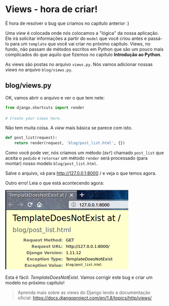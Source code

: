 # Views - hora de criar!

É hora de resolver o bug que criamos no capítulo anterior :)

Uma *view* é colocada onde nós colocamos a "lógica" da nossa aplicação. Ele irá solicitar informações a partir do `model` que você criou antes e passá-lo para um `template` que você vai criar no próximo capítulo. Views, no fundo, não passam de métodos escritos em Python que são um pouco mais complicados do que aquilo que fizemos no capítulo **Introdução ao Python**.

As views são postas no arquivo `views.py`. Nós vamos adicionar nossas *views* no arquivo `blog/views.py`.

## blog/views.py

OK, vamos abrir o arquivo e ver o que tem nele:

```python
from django.shortcuts import render

# Create your views here.
```

Não tem muita coisa. A *view* mais básica se parece com isto.

```python
def post_list(request):
    return render(request, 'blog/post_list.html', {})
```

Como você pode ver, nós criamos um método (`def`) chamado `post_list` que aceita o `pedido` e `retornar` um método `render` será processado (para montar) nosso modelo `blog/post_list.html`.

Salve o arquivo, vá para http://127.0.0.1:8000 / e veja o que temos agora.

Outro erro! Leia o que está acontecendo agora:

![Erro][1]

 [1]: images/error.png

Esta é fácil: *TemplateDoesNotExist*. Vamos corrigir este bug e criar um modelo no próximo capítulo!

> Aprenda mais sobre as views do Django lendo a documentação oficial: https://docs.djangoproject.com/en/1.8/topics/http/views/
